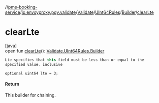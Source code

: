 //[pms-booking-service](../../../../../index.md)/[io.envoyproxy.pgv.validate](../../../index.md)/[Validate](../../index.md)/[UInt64Rules](../index.md)/[Builder](index.md)/[clearLte](clear-lte.md)

# clearLte

[java]\
open fun [clearLte](clear-lte.md)(): [Validate.UInt64Rules.Builder](index.md)

```kotlin
Lte specifies that this field must be less than or equal to the
specified value, inclusive

```
`optional uint64 lte = 3;`

#### Return

This builder for chaining.